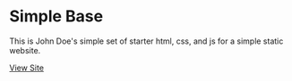 # Simple Base
This is John Doe's simple set of starter html, css, and js for a simple static website.

[View Site](https://johndoenma.github.io/simplebase)